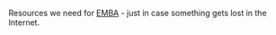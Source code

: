 Resources we need for [EMBA](https://github.com/e-m-b-a/emba) - just in case something gets lost in the Internet.

